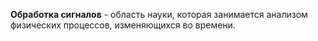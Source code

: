 **Обработка сигналов** - область науки, которая занимается анализом физических процессов, изменяющихся во времени.

